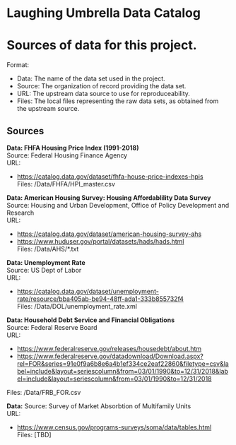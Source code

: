 # Laughing Umbrella Data Catalog
# Sources of data for this project.

Format: 
- Data: The name of the data set used in the project. 
- Source: The organization of record providing the data set.
- URL: The upstream data source to use for reproduceability.
- Files: The local files representing the raw data sets, as obtained from the upstream source.


## Sources

**Data: FHFA Housing Price Index (1991-2018)**  
Source: Federal Housing Finance Agency  
URL: 
 - https://catalog.data.gov/dataset/fhfa-house-price-indexes-hpis  
Files: /Data/FHFA/HPI_master.csv  

**Data: American Housing Survey: Housing Affordablility Data Survey**  
Source: Housing and Urban Development, Office of Policy Development and Research  
URL: 
 - https://catalog.data.gov/dataset/american-housing-survey-ahs  
 - https://www.huduser.gov/portal/datasets/hads/hads.html  
Files: /Data/AHS/*.txt    

**Data: Unemployment Rate**  
Source: US Dept of Labor  
URL: 
 - https://catalog.data.gov/dataset/unemployment-rate/resource/bba405ab-be94-48ff-ada1-333b855732f4  
Files: /Data/DOL/unemployment_rate.xml   

**Data: Household Debt Service and Financial Obligations**   
Source: Federal Reserve Board  
URL: 
 - https://www.federalreserve.gov/releases/housedebt/about.htm  
 - https://www.federalreserve.gov/datadownload/Download.aspx?rel=FOR&series=91e0f9a6b8e6a4b1ef334ce2eaf22860&filetype=csv&label=include&layout=seriescolumn&from=03/01/1990&to=12/31/2018&label=include&layout=seriescolumn&from=03/01/1990&to=12/31/2018   
     
Files: /Data/FRB_FOR.csv

**Data:**
Source: Survey of Market Absorbtion of Multifamily Units  
URL: 
 - https://www.census.gov/programs-surveys/soma/data/tables.html  
Files: [TBD]  
